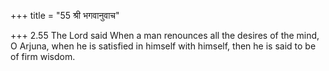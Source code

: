+++
title = "55 श्री भगवानुवाच"

+++
2.55 The Lord said When a man renounces all the desires of the mind, O
Arjuna, when he is satisfied in himself with himself, then he is said to
be of firm wisdom.
